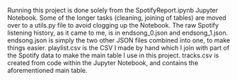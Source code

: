 Running this project is done solely from the SpotifyReport.ipynb Jupyter Notebook.
Some of the longer tasks (cleaning, joining of tables) are moved over to a utils.py file to avoid clogging up the Notebook.
The raw Spotify listening history, as it came to me, is in endsong_0.json and endsong_1.json.
endsong.json is simply the two other JSON files combined into one, to make things easier.
playlist.csv is the CSV I made by hand which I join with part of the Spotify data to make the main table I use in this project.
tracks.csv is created from code within the Jupyter Notebook, and contains the aforementioned main table.